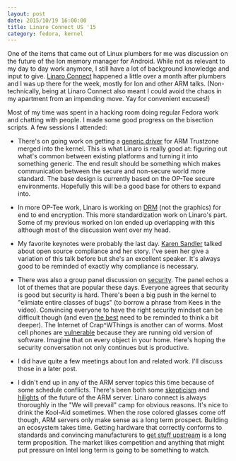 ```yaml
---
layout: post
date: 2015/10/19 16:00:00
title: Linaro Connect US '15
category: fedora, kernel
---
```

One of the items that came out of Linux plumbers for me was discussion on
the future of the Ion memory manager for Android. While not as relevant
to my day to day work anymore, I still have a lot of background knowledge
and input to give. [Linaro Connect](http://connect.linaro.org) happened
a little over a month after plumbers and I was up there for the week,
mostly for Ion and other ARM talks. (Non-technically, being at Linaro
Connect also meant I could avoid the chaos in my apartment from an impending
move. Yay for convenient excuses!)

Most of my time was spent in a hacking room doing regular Fedora work and
chatting with people. I made some good progress on the bisection scripts.
A few sessions I attended:

- There's on going work on getting a
[generic driver](https://sfo15.pathable.com/meetings/302831)
for ARM Trustzone merged
into the kernel. This is what Linaro is really good at: figuring out what's
common between existing platforms and turning it into something generic.
The end result should be something which makes communication between the
secure and non-secure world more standard. The base design is currently
based on the OP-Tee secure environments. Hopefully this will be a good base
for others to expand into.

- In more OP-Tee work, Linaro is working on [DRM](https://sfo15.pathable.com/meetings/302837) (not the graphics) for end to end encryption. This more
standardization work on Linaro's part. Some of my previous worked on Ion
ended up overlapping with this although most of the discussion went over my
head.

- My favorite keynotes were probably the last day.
[Karen Sandler](https://www.youtube.com/watch?v=-GOCsXT8jas) talked about
open source compliance and her story. I've seen her give a variation of this
talk before but she's an excellent speaker. It's always good to be reminded of
exactly why compliance is necessary. 

- There was also a group panel
discussion on [security](https://www.youtube.com/watch?v=KTeT6yC915Y).
The panel echos a lot of themes that are popular these days.
Everyone agrees that security is good but security is hard. There's been a
big push in the kernel to "elimiate entire classes of bugs" (to borrow a phrase
from Kees in the video). Convincing everyone to have the right security
mindset can be difficult though (and even [the best](http://seclists.org/oss-sec/2015/q4/83) need to be reminded to think a bit deeper). The Internet of
Crap^WThings is another can of worms. Most cell phones are
[vulnerable](http://www.zdnet.com/article/android-security-a-market-for-lemons-that-leaves-87-percent-insecure/) because they are running old version of
software. Imagine that on every object in your home. Here's hoping the
security conversation not only continues but is productive.

- I did have quite a few meetings about Ion and related work. I'll discuss
those in a later post.

- I didn't end up in any of the ARM server topics this time because of some
schedule conflicts. There's been both some [skepticism](http://www.theplatform.net/2015/10/06/why-are-we-still-waiting-for-arm-servers/) and
[hilights](http://www.bloomberg.com/news/articles/2015-10-08/qualcomm-shows-off-first-server-chip-in-effort-to-expand-reach) of the future of the ARM server.
Linaro connect is always thoroughly in the "We will prevail" camp for
obvious reasons. It's nice to drink the Kool-Aid sometimes. When the rose
colored glasses come off though, ARM servers only make sense as a long term
prospect. Building an ecosystem takes time. Getting hardware that correctly
conforms to standards and convincing manufacturers to
[get stuff upstream](https://lwn.net/Articles/659347/) is a long term
proposition. The market likes competition and anything that might put pressure
on Intel long term is going to be something to watch. 
